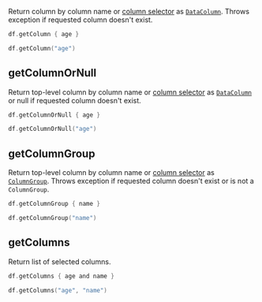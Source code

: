 [//]: # (title: getColumn)

<!---IMPORT org.jetbrains.kotlinx.dataframe.samples.api.Access-->

Return column by column name or [column selector](ColumnSelectors.md) as [`DataColumn`](DataColumn.md). Throws exception if requested column doesn't exist.

<!---FUN getColumn-->
<tabs>
<tab title="Properties">

```kotlin
df.getColumn { age }
```

</tab>
<tab title="Strings">

```kotlin
df.getColumn("age")
```

</tab></tabs>
<!---END-->

## getColumnOrNull

Return top-level column by column name or [column selector](ColumnSelectors.md) as [`DataColumn`](DataColumn.md) or null if requested column doesn't exist.

<!---FUN getColumnOrNull-->
<tabs>
<tab title="Properties">

```kotlin
df.getColumnOrNull { age }
```

</tab>
<tab title="Strings">

```kotlin
df.getColumnOrNull("age")
```

</tab></tabs>
<!---END-->

## getColumnGroup

Return top-level column by column name or [column selector](ColumnSelectors.md) as [`ColumnGroup`](DataColumn.md#columngroup). Throws exception if requested column doesn't exist or is not a `ColumnGroup`.

<!---FUN getColumnGroup-->
<tabs>
<tab title="Properties">

```kotlin
df.getColumnGroup { name }
```

</tab>
<tab title="Strings">

```kotlin
df.getColumnGroup("name")
```

</tab></tabs>
<!---END-->

## getColumns

Return list of selected columns.

<!---FUN getColumns-->
<tabs>
<tab title="Properties">

```kotlin
df.getColumns { age and name }
```

</tab>
<tab title="Strings">

```kotlin
df.getColumns("age", "name")
```

</tab></tabs>
<!---END-->
